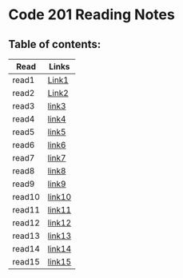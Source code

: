 # Code 201 Reading Notes
## Table of contents:
| Read | Links |
|-------|-------|
|read1  |[Link1](https://saleem-ux.github.io/201-Reading-Notes/class-01)|
|read2  |[Link2](https://saleem-ux.github.io/201-Reading-Notes/class-02)|
|read3  |[link3]()|
|read4  |[link4]()|
|read5  |[link5]()|
|read6  |[link6]()|
|read7  |[link7]()|
|read8  |[link8]()|
|read9  |[link9]()|
|read10 |[link10]()|
|read11 |[link11]()|
|read12 |[link12]()|
|read13 |[link13]()|
|read14 |[link14]()|
|read15 |[link15]()|

